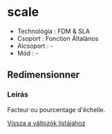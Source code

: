 # scale

* Technológia : FDM & SLA
* Csoport : Fonction Általános
* Alcsoport : -
* Mód : -

## Redimensionner

### Leírás

Facteur ou pourcentage d'échelle.

[Vissza a változók listájához](variable_list.md)

